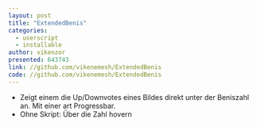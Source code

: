 ```yaml
---
layout: post
title: "ExtendedBenis"
categories:
  - userscript
  - installable
author: vikenzor
presented: 643743
link: //github.com/vikenemesh/ExtendedBenis
code: //github.com/vikenemesh/ExtendedBenis
---
```


- Zeigt einem die Up/Downvotes eines Bildes direkt unter der Beniszahl an. Mit einer art Progressbar.
- Ohne Skript: Über die Zahl hovern
